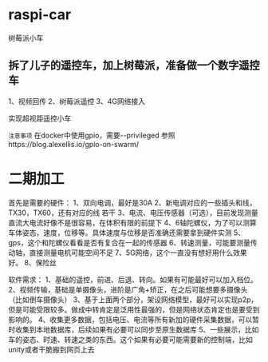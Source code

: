 # raspi-car
树莓派小车

## 拆了儿子的遥控车，加上树莓派，准备做一个数字遥控车
1、视频回传
2、树莓派遥控
3、4G网络接入

实现超视距遥控小车

`注意事项`
在docker中使用gpio，需要--privileged
参照https://blog.alexellis.io/gpio-on-swarm/

# 二期加工
首先是需要的硬件：
1、双向电调，最好是30A 
2、新电调对应的一些插头和线，TX30，TX60，还有对应的线 若干
3、电流、电压传感器（可选），目前发现测量直流大电流好像不是很容易，在体积有限的前提下
4、6轴陀螺仪，为了可以测算车体姿态，速度，位移等。具体速度与位移是否准确还需要拿到硬件实测
5、gps，这个和陀螺仪看看是否有复合在一起的传感器
6、转速测量，可能要测量传动轴，直接测量电机可能空间不足
7、5G网络，这个一直没有想好用什么效果好。
8、保险丝

软件需求：
1、基础的遥控，前进、后退、转向。如果有可能最好可以加入档位。
2、视频传输，基础是单摄像头，进阶是广角+矫正，在之后可能想要多摄像头（比如倒车摄像头）
3、基于上面两个部分，架设网络模型，最好可以实现p2p，但是可能受限较多。做成中转肯定是泛用性最强的，但是网络状态肯定也是要受到影响的。
4、收集更多数据，包括电压、电流等所有新加的硬件采集数据，可以暂时收集到本地数据库，后续如果有必要可以同步至原生数据库
5、一些展示，比如车的姿态、时速、转速之类的东西。这个如果有必要可能需要新的控制端，比如unity或者干脆搬到网页上去
